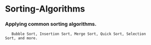 # Sorting-Algorithms
### Applying common sorting algorithms. 


       Bubble Sort, Insertion Sort, Merge Sort, Quick Sort, Selection Sort, and more.
